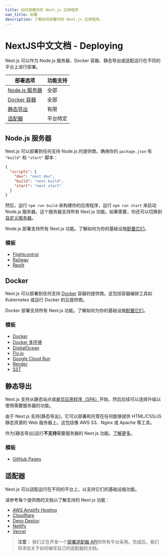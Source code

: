 ```yaml
---
title: 如何部署你的 Next.js 应用程序
nav_title: 部署
description: 了解如何部署你的 Next.js 应用程序。
---
```


# NextJS中文文档 - Deploying

Next.js 可以作为 Node.js 服务器、Docker 容器、静态导出或适配运行在不同的平台上进行部署。

| 部署选项                         | 功能支持 |
| -------------------------------- | -------- |
| [Node.js 服务器](#nodejs-server) | 全部     |
| [Docker 容器](#docker)           | 全部     |
| [静态导出](#static-export)       | 有限     |
| [适配器](#adapters)              | 平台特定 |

## Node.js 服务器

Next.js 可以部署到任何支持 Node.js 的提供商。确保你的 `package.json` 有 `"build"` 和 `"start"` 脚本：

```json
{
  "scripts": {
    "dev": "next dev",
    "build": "next build",
    "start": "next start"
  }
}
```

然后，运行 `npm run build` 来构建你的应用程序，运行 `npm run start` 来启动 Node.js 服务器。这个服务器支持所有 Next.js 功能。如果需要，你还可以切换到[自定义服务器](/nextjs-cn/app/guides/custom-server)。

Node.js 部署支持所有 Next.js 功能。了解如何为你的基础设施[配置它们]()。

### 模板

- [Flightcontrol](https://github.com/nextjs/deploy-flightcontrol)
- [Railway](https://github.com/nextjs/deploy-railway)
- [Replit](https://github.com/nextjs/deploy-replit)

## Docker

Next.js 可以部署到任何支持 [Docker](https://www.docker.com/) 容器的提供商。这包括容器编排工具如 Kubernetes 或运行 Docker 的云提供商。

Docker 部署支持所有 Next.js 功能。了解如何为你的基础设施[配置它们]()。

### 模板

- [Docker](https://github.com/vercel/next.js/tree/canary/examples/with-docker)
- [Docker 多环境](https://github.com/vercel/next.js/tree/canary/examples/with-docker-multi-env)
- [DigitalOcean](https://github.com/nextjs/deploy-digitalocean)
- [Fly.io](https://github.com/nextjs/deploy-fly)
- [Google Cloud Run](https://github.com/nextjs/deploy-google-cloud-run)
- [Render](https://github.com/nextjs/deploy-render)
- [SST](https://github.com/nextjs/deploy-sst)

## 静态导出

Next.js 支持从静态站点或[单页应用程序（SPA）](/nextjs-cn/app/guides/single-page-applications)开始，然后后续可以选择升级以使用需要服务器的功能。

由于 Next.js 支持[静态导出]，它可以部署和托管在任何能够提供 HTML/CSS/JS 静态资源的 Web 服务器上。这包括像 AWS S3、Nginx 或 Apache 等工具。

作为[静态导出]运行**不支持**需要服务器的 Next.js 功能。[了解更多]()。

### 模板

- [GitHub Pages](https://github.com/nextjs/deploy-github-pages)

## 适配器

Next.js 可以适配运行在不同的平台上，以支持它们的基础设施功能。

请参考每个提供商的文档以了解支持的 Next.js 功能：

- [AWS Amplify Hosting](https://docs.amplify.aws/nextjs/start/quickstart/nextjs-app-router-client-components)
- [Cloudflare](https://developers.cloudflare.com/workers/frameworks/framework-guides/nextjs)
- [Deno Deploy](https://docs.deno.com/examples/next_tutorial)
- [Netlify](https://docs.netlify.com/frameworks/next-js/overview/#next-js-support-on-netlify)
- [Vercel](https://vercel.com/docs/frameworks/nextjs)

> **注意：** 我们正在开发一个[部署适配器 API](https://github.com/vercel/next.js/discussions/77740)供所有平台采用。完成后，我们将添加关于如何编写自己的适配器的文档。
